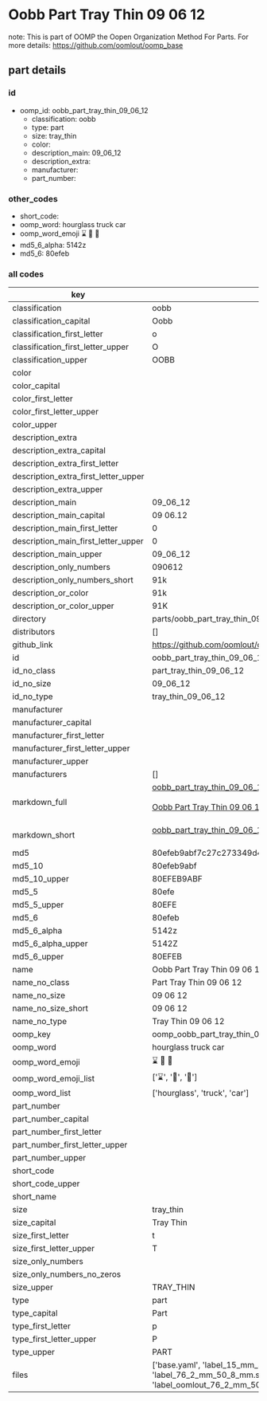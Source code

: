 # Oobb Part Tray Thin 09 06 12  

note: This is part of OOMP the Oopen Organization Method For Parts. For more details: https://github.com/oomlout/oomp_base

##  part details





### id
* oomp_id: oobb_part_tray_thin_09_06_12
  * classification: oobb
  * type: part
  * size: tray_thin
  * color: 
  * description_main: 09_06_12
  * description_extra: 
  * manufacturer: 
  * part_number: 

### other_codes
* short_code: 
* oomp_word: hourglass truck car
* oomp_word_emoji :hourglass: :truck: :car:
* md5_6_alpha: 5142z
* md5_6: 80efeb

### all codes 
| key | value |  
| --- | --- |  
| classification | oobb |  
| classification_capital | Oobb |  
| classification_first_letter | o |  
| classification_first_letter_upper | O |  
| classification_upper | OOBB |  
| color |  |  
| color_capital |  |  
| color_first_letter |  |  
| color_first_letter_upper |  |  
| color_upper |  |  
| description_extra |  |  
| description_extra_capital |  |  
| description_extra_first_letter |  |  
| description_extra_first_letter_upper |  |  
| description_extra_upper |  |  
| description_main | 09_06_12 |  
| description_main_capital | 09 06.12 |  
| description_main_first_letter | 0 |  
| description_main_first_letter_upper | 0 |  
| description_main_upper | 09_06_12 |  
| description_only_numbers | 090612 |  
| description_only_numbers_short | 91k |  
| description_or_color | 91k |  
| description_or_color_upper | 91K |  
| directory | parts/oobb_part_tray_thin_09_06_12 |  
| distributors | [] |  
| github_link | https://github.com/oomlout/oomlout_oomp_part_src/tree/main/parts/oobb_part_tray_thin_09_06_12/working |  
| id | oobb_part_tray_thin_09_06_12 |  
| id_no_class | part_tray_thin_09_06_12 |  
| id_no_size | 09_06_12 |  
| id_no_type | tray_thin_09_06_12 |  
| manufacturer |  |  
| manufacturer_capital |  |  
| manufacturer_first_letter |  |  
| manufacturer_first_letter_upper |  |  
| manufacturer_upper |  |  
| manufacturers | [] |  
| markdown_full | [oobb_part_tray_thin_09_06_12](https://github.com/oomlout/oomlout_oomp_part_src/tree/main/parts/oobb_part_tray_thin_09_06_12/working)<br>[](https://github.com/oomlout/oomlout_oomp_part_src/tree/main/parts/oobb_part_tray_thin_09_06_12/working)<br>[Oobb Part Tray Thin 09 06 12](https://github.com/oomlout/oomlout_oomp_part_src/tree/main/parts/oobb_part_tray_thin_09_06_12/working)<br><br> |  
| markdown_short | [oobb_part_tray_thin_09_06_12](https://github.com/oomlout/oomlout_oomp_part_src/tree/main/parts/oobb_part_tray_thin_09_06_12/working)<br><br> |  
| md5 | 80efeb9abf7c27c273349d4b5f654033 |  
| md5_10 | 80efeb9abf |  
| md5_10_upper | 80EFEB9ABF |  
| md5_5 | 80efe |  
| md5_5_upper | 80EFE |  
| md5_6 | 80efeb |  
| md5_6_alpha | 5142z |  
| md5_6_alpha_upper | 5142Z |  
| md5_6_upper | 80EFEB |  
| name | Oobb Part Tray Thin 09 06 12 |  
| name_no_class | Part Tray Thin 09 06 12 |  
| name_no_size | 09 06 12 |  
| name_no_size_short | 09 06 12 |  
| name_no_type | Tray Thin 09 06 12 |  
| oomp_key | oomp_oobb_part_tray_thin_09_06_12 |  
| oomp_word | hourglass truck car |  
| oomp_word_emoji | :hourglass: :truck: :car: |  
| oomp_word_emoji_list | [':hourglass:', ':truck:', ':car:'] |  
| oomp_word_list | ['hourglass', 'truck', 'car'] |  
| part_number |  |  
| part_number_capital |  |  
| part_number_first_letter |  |  
| part_number_first_letter_upper |  |  
| part_number_upper |  |  
| short_code |  |  
| short_code_upper |  |  
| short_name |  |  
| size | tray_thin |  
| size_capital | Tray Thin |  
| size_first_letter | t |  
| size_first_letter_upper | T |  
| size_only_numbers |  |  
| size_only_numbers_no_zeros |  |  
| size_upper | TRAY_THIN |  
| type | part |  
| type_capital | Part |  
| type_first_letter | p |  
| type_first_letter_upper | P |  
| type_upper | PART |  
| files | ['base.yaml', 'label_15_mm_30_mm.pdf', 'label_15_mm_30_mm.svg', 'label_76_2_mm_50_8_mm.pdf', 'label_76_2_mm_50_8_mm.svg', 'label_oomlout_76_2_mm_50_8_mm.pdf', 'label_oomlout_76_2_mm_50_8_mm.svg', 'readme.md', 'working.json', 'working.yaml'] |  
